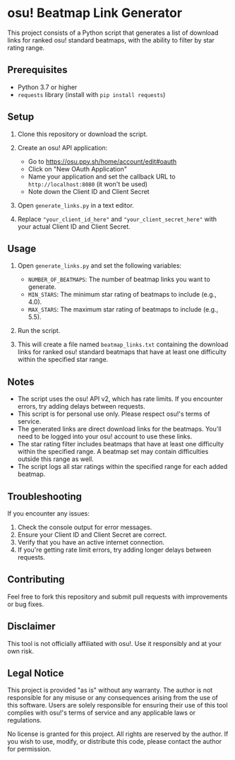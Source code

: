 # osu! Beatmap Link Generator

This project consists of a Python script that generates a list of download links for ranked osu! standard beatmaps, with the ability to filter by star rating range.

## Prerequisites

- Python 3.7 or higher
- `requests` library (install with `pip install requests`)

## Setup

1. Clone this repository or download the script.
2. Create an osu! API application:
   - Go to https://osu.ppy.sh/home/account/edit#oauth
   - Click on "New OAuth Application"
   - Name your application and set the callback URL to `http://localhost:8080` (it won't be used)
   - Note down the Client ID and Client Secret

3. Open `generate_links.py` in a text editor.
4. Replace `"your_client_id_here"` and `"your_client_secret_here"` with your actual Client ID and Client Secret.

## Usage

1. Open `generate_links.py` and set the following variables:
   - `NUMBER_OF_BEATMAPS`: The number of beatmap links you want to generate.
   - `MIN_STARS`: The minimum star rating of beatmaps to include (e.g., 4.0).
   - `MAX_STARS`: The maximum star rating of beatmaps to include (e.g., 5.5).

2. Run the script.
3. This will create a file named `beatmap_links.txt` containing the download links for ranked osu! standard beatmaps that have at least one difficulty within the specified star range.

## Notes

- The script uses the osu! API v2, which has rate limits. If you encounter errors, try adding delays between requests.
- This script is for personal use only. Please respect osu!'s terms of service.
- The generated links are direct download links for the beatmaps. You'll need to be logged into your osu! account to use these links.
- The star rating filter includes beatmaps that have at least one difficulty within the specified range. A beatmap set may contain difficulties outside this range as well.
- The script logs all star ratings within the specified range for each added beatmap.

## Troubleshooting

If you encounter any issues:
1. Check the console output for error messages.
2. Ensure your Client ID and Client Secret are correct.
3. Verify that you have an active internet connection.
4. If you're getting rate limit errors, try adding longer delays between requests.

## Contributing

Feel free to fork this repository and submit pull requests with improvements or bug fixes.

## Disclaimer

This tool is not officially affiliated with osu!. Use it responsibly and at your own risk.

## Legal Notice

This project is provided "as is" without any warranty. The author is not responsible for any misuse or any consequences arising from the use of this software. Users are solely responsible for ensuring their use of this tool complies with osu!'s terms of service and any applicable laws or regulations.

No license is granted for this project. All rights are reserved by the author. If you wish to use, modify, or distribute this code, please contact the author for permission.

